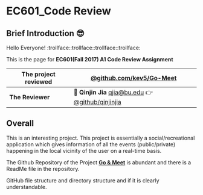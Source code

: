 # EC601_Code Review
## Brief Introduction :sunglasses:
  Hello Everyone! :trollface::trollface::trollface::trollface:
  
  This is the page for **EC601(Fall 2017) A1 Code Review Assignment** 
  
  |The project reviewed| **[@github.com/kev5/Go-Meet](https://github.com/kev5/Go-Meet)**
  |--|--
  |**The Reviewer**| :boy: **Qinjin Jia** qjia@bu.edu   :point_right:[@github/qinjinjia](https://github.com/qinjinjia)

## Overall
 This is an interesting project. This project is essentially a social/recreational application which gives information of all the events  (public/private) happening in the local vicinity of the user on a real-time basis.
 
 The Github Repository of the Project **[Go & Meet](https://github.com/kev5/Go-Meet)** is abundant and there is a ReadMe file in the repository.
 
 GitHub file structure and directory structure and if it is clearly understandable.

##
